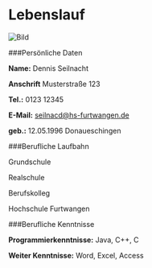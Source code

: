 # Lebenslauf

![Bild](http://f1.pepst.com/c/2B828B/961808/ssc3/home/040/oojae84oo/testbild.jpg_480_480_0_64000_0_1_0.jpg)

###Persönliche Daten

**Name:**			Dennis Seilnacht

**Anschrift**		Musterstraße 123

**Tel.:**			0123 12345

**E-Mail:**			seilnacd@hs-furtwangen.de

**geb.:**			12.05.1996 Donaueschingen


###Berufliche Laufbahn

Grundschule

Realschule

Berufskolleg

Hochschule Furtwangen


###Berufliche Kenntnisse


**Programmierkenntnisse:**	Java, C++, C

**Weiter Kenntnisse:**	Word, Excel, Access